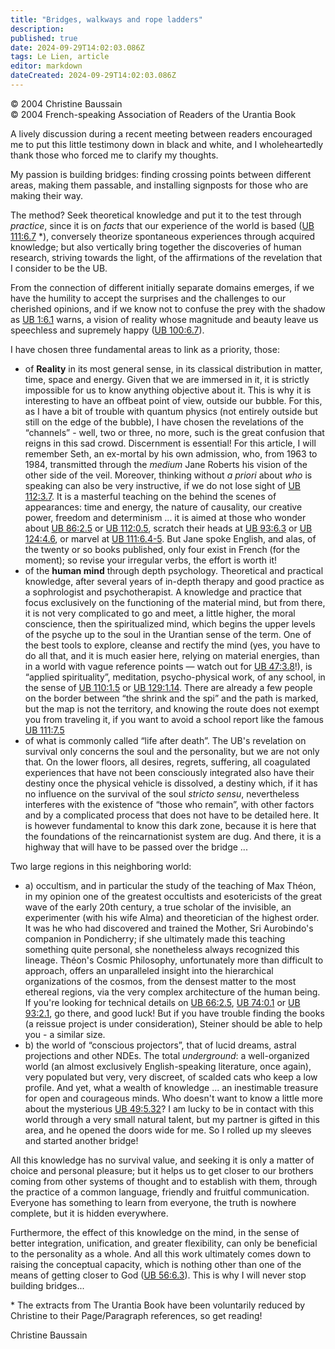 ```yaml
---
title: "Bridges, walkways and rope ladders"
description: 
published: true
date: 2024-09-29T14:02:03.086Z
tags: Le Lien, article
editor: markdown
dateCreated: 2024-09-29T14:02:03.086Z
---
```


<p class="v-card v-sheet theme--light grey lighten-3 px-2">© 2004 Christine Baussain<br>© 2004 French-speaking Association of Readers of the Urantia Book</p>


A lively discussion during a recent meeting between readers encouraged me to put this little testimony down in black and white, and I wholeheartedly thank those who forced me to clarify my thoughts.

My passion is building bridges: finding crossing points between different areas, making them passable, and installing signposts for those who are making their way.

The method? Seek theoretical knowledge and put it to the test through _practice_, since it is on _facts_ that our experience of the world is based ([UB 111:6.7](/en/The_Urantia_Book/111#p6_7) \*), conversely theorize spontaneous experiences through acquired knowledge; but also vertically bring together the discoveries of human research, striving towards the light, of the affirmations of the revelation that I consider to be the UB.

From the connection of different initially separate domains emerges, if we have the humility to accept the surprises and the challenges to our cherished opinions, and if we know not to confuse the prey with the shadow as [UB 1:6.1](/en/The_Urantia_Book/1#p6_1) warns, a vision of reality whose magnitude and beauty leave us speechless and supremely happy ([UB 100:6.7](/en/The_Urantia_Book/100#p6_7)).

I have chosen three fundamental areas to link as a priority, those:
- of **Reality** in its most general sense, in its classical distribution in matter, time, space and energy. Given that we are immersed in it, it is strictly impossible for us to know anything objective about it. This is why it is interesting to have an offbeat point of view, outside our bubble. For this, as I have a bit of trouble with quantum physics (not entirely outside but still on the edge of the bubble), I have chosen the revelations of the “channels” - well, two or three, no more, such is the great confusion that reigns in this sad crowd. Discernment is essential! For this article, I will remember Seth, an ex-mortal by his own admission, who, from 1963 to 1984, transmitted through the _medium_ Jane Roberts his vision of the other side of the veil. Moreover, thinking without _a priori_ about _who_ is speaking can also be very instructive, if we do not lose sight of [UB 112:3.7](/en/The_Urantia_Book/112#p3_7). It is a masterful teaching on the behind the scenes of appearances: time and energy, the nature of causality, our creative power, freedom and determinism ... it is aimed at those who wonder about [UB 86:2.5](/en/The_Urantia_Book/86#p2_5) or [UB 112:0.5](/en/The_Urantia_Book/112#p0_5), scratch their heads at [UB 93:6.3](/en/The_Urantia_Book/93#p6_3) or [UB 124:4.6](/en/The_Urantia_Book/124#p4_6), or marvel at [UB 111:6.4-5](/en/The_Urantia_Book/111#p6_4). But Jane spoke English, and alas, of the twenty or so books published, only four exist in French (for the moment); so revise your irregular verbs, the effort is worth it!
- of the **human mind** through depth psychology. Theoretical and practical knowledge, after several years of in-depth therapy and good practice as a sophrologist and psychotherapist. A knowledge and practice that focus exclusively on the functioning of the material mind, but from there, it is not very complicated to go and meet, a little higher, the moral conscience, then the spiritualized mind, which begins the upper levels of the psyche up to the soul in the Urantian sense of the term. One of the best tools to explore, cleanse and rectify the mind (yes, you have to do all that, and it is much easier here, relying on material energies, than in a world with vague reference points — watch out for [UB 47:3.8](/en/The_Urantia_Book/47#p3_8)!), is “applied spirituality”, meditation, psycho-physical work, of any school, in the sense of [UB 110:1.5](/en/The_Urantia_Book/110#p1_5) or [UB 129:1.14](/en/The_Urantia_Book/129#p1_14). There are already a few people on the border between “the shrink and the spi” and the path is marked, but the map is not the territory, and knowing the route does not exempt you from traveling it, if you want to avoid a school report like the famous [UB 111:7.5](/en/The_Urantia_Book/111#p7_5)
- of what is commonly called “life after death”. The UB's revelation on survival only concerns the soul and the personality, but we are not only that. On the lower floors, all desires, regrets, suffering, all coagulated experiences that have not been consciously integrated also have their destiny once the physical vehicle is dissolved, a destiny which, if it has no influence on the survival of the soul _stricto sensu_, nevertheless interferes with the existence of “those who remain”, with other factors and by a complicated process that does not have to be detailed here. It is however fundamental to know this dark zone, because it is here that the foundations of the reincarnationist system are dug. And there, it is a highway that will have to be passed over the bridge ...

Two large regions in this neighboring world:
- a) occultism, and in particular the study of the teaching of Max Théon, in my opinion one of the greatest occultists and esotericists of the great wave of the early 20th century, a true scholar of the invisible, an experimenter (with his wife Alma) and theoretician of the highest order. It was he who had discovered and trained the Mother, Sri Aurobindo's companion in Pondicherry; if she ultimately made this teaching something quite personal, she nonetheless always recognized this lineage. Théon's Cosmic Philosophy, unfortunately more than difficult to approach, offers an unparalleled insight into the hierarchical organizations of the cosmos, from the densest matter to the most ethereal regions, via the very complex architecture of the human being. If you're looking for technical details on [UB 66:2.5](/en/The_Urantia_Book/66#p2_5), [UB 74:0.1](/en/The_Urantia_Book/74#p0_1) or [UB 93:2.1](/en/The_Urantia_Book/93#p2_1), go there, and good luck! But if you have trouble finding the books (a reissue project is under consideration), Steiner should be able to help you - a similar size.
- b) the world of “conscious projectors”, that of lucid dreams, astral projections and other NDEs. The total _underground_: a well-organized world (an almost exclusively English-speaking literature, once again), very populated but very, very discreet, of scalded cats who keep a low profile. And yet, what a wealth of knowledge ... an inestimable treasure for open and courageous minds. Who doesn't want to know a little more about the mysterious [UB 49:5.32](/en/The_Urantia_Book/49#p5_32)? I am lucky to be in contact with this world through a very small natural talent, but my partner is gifted in this area, and he opened the doors wide for me. So I rolled up my sleeves and started another bridge!

All this knowledge has no survival value, and seeking it is only a matter of choice and personal pleasure; but it helps us to get closer to our brothers coming from other systems of thought and to establish with them, through the practice of a common language, friendly and fruitful communication. Everyone has something to learn from everyone, the truth is nowhere complete, but it is hidden everywhere.

Furthermore, the effect of this knowledge on the mind, in the sense of better integration, unification, and greater flexibility, can only be beneficial to the personality as a whole. And all this work ultimately comes down to raising the conceptual capacity, which is nothing other than one of the means of getting closer to God ([UB 56:6.3](/en/The_Urantia_Book/56#p6_3)). This is why I will never stop building bridges...

\* The extracts from The Urantia Book have been voluntarily reduced by Christine to their Page/Paragraph references, so get reading!

Christine Baussain

